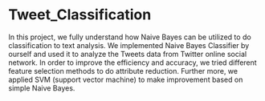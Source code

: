 # Tweet_Classification
In this project, we fully understand how Naive Bayes can be utilized to do classification to text analysis. We implemented Naive Bayes Classifier by ourself and used it to analyze the Tweets data from Twitter online social network. In order to improve the efficiency and accuracy, we tried different feature selection methods to do attribute reduction. Further more, we applied SVM (support vector machine) to make improvement based on simple Naive Bayes.
